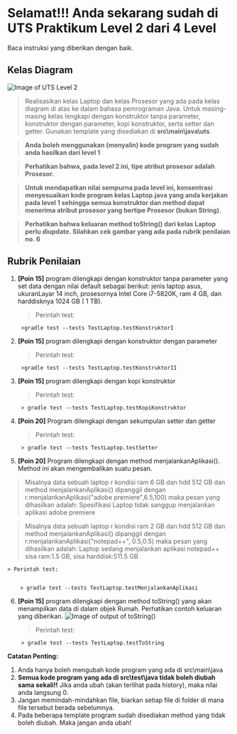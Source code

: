 # Selamat!!! Anda sekarang sudah di UTS Praktikum Level 2 dari 4 Level
Baca instruksi yang diberikan dengan baik.


## Kelas Diagram
![Image of UTS Level 2](http://api.puro.del.ac.id/v1/file/42292a522f5c398707e2c7490615bca1)
>Realisasikan kelas Laptop dan kelas Prosesor yang ada pada kelas diagram di atas ke dalam bahasa pemrograman Java. Untuk masing-masing kelas lengkapi dengan konstruktor tanpa parameter, konstruktor dengan parameter, kopi konstruktor, serta setter dan getter. Gunakan template yang disediakan di 
**src\main\java\uts**.

>**Anda boleh menggunakan (menyalin) kode program yang sudah anda hasilkan dari level 1**

>**Perhatikan bahwa, pada level 2 ini, tipe atribut prosesor adalah Prosesor.**

>**Untuk mendapatkan nilai sempurna pada level ini, konsentrasi menyesuaikan kode program kelas Laptop.java yang anda kerjakan pada level 1 sehingga semua konstruktor dan method dapat menerima atribut prosesor yang bertipe Prosesor (bukan String).**

>**Perhatikan bahwa keluaran method toString() dari kelas Laptop perlu diupdate. Silahkan cek gambar yang ada pada rubrik penilaian no. 6**


## Rubrik Penilaian 
1. **[Poin 15]** program dilengkapi dengan konstruktor tanpa parameter yang set data dengan nilai default sebagai berikut:
jenis laptop asus, ukuranLayar 14 inch, prosesornya Intel Core i7-5820K, ram 4 GB, dan harddisknya 1024 GB ( 1 TB).
	
	
	> Perintah test: 
	
	
		>gradle test --tests TestLaptop.testKonstruktorI

2. **[Poin 15]** program dilengkapi dengan konstruktor dengan parameter 

	
	> Perintah test: 
	
	
		>gradle test --tests TestLaptop.testKonstruktorII

3. **[Poin 15]** program dilengkapi dengan kopi konstruktor
	
	
	> Perintah test: 
	
	
		> gradle test --tests TestLaptop.testKopiKonstruktor

4. **[Poin 20]** Program dilengkapi dengan sekumpulan setter dan getter	
	
	> Perintah test: 
	
	
		> gradle test --tests TestLaptop.testSetter

5. **[Poin 20]** Program dilengkapi dengan method menjalankanAplikasi(). Method ini akan mengembalikan suatu pesan.
> Misalnya data sebuah laptop  r kondisi ram 6 GB dan hdd 512 GB dan method menjalankanAplikasi() dipanggil dengan r.menjalankanAplikasi("adobe premiere",6.5,100) maka pesan yang dihasilkan adalah: Spesifikasi Laptop tidak sanggup menjalankan aplikasi adobe premiere

> Misalnya data sebuah laptop  r kondisi ram 2 GB dan hdd 512 GB dan method menjalankanAplikasi() dipanggil dengan r.menjalankanAplikasi("notepad++", 0.5,0.5) maka pesan yang dihasilkan adalah: Laptop sedang menjalankan aplikasi notepad++ sisa ram:1.5 GB, sisa harddisk:511.5 GB

	
	> Perintah test: 
	
	
		> gradle test --tests TestLaptop.testMenjalankanAplikasi

6. **[Poin 15]** program dilengkapi dengan method toString() yang akan menampilkan data di dalam objek Rumah. Perhatikan contoh keluaran yang diberikan.
![Image of output of toString()](http://api.puro.del.ac.id/v1/file/b76c30c13400197388116f475d310cc8)	
	
	> Perintah test: 
	
	
		> gradle test --tests TestLaptop.testToString

**Catatan Penting:**
1. Anda hanya boleh mengubah kode program yang ada di src\main\java
1. **Semua kode program yang ada di src\test\java  tidak boleh diubah sama sekali!!** Jika anda ubah (akan terlihat pada history), maka nilai anda langsung 0.
1. Jangan memindah-mindahkan file, biarkan setiap file di folder di mana file tersebut berada sebelumnya.
1. Pada beberapa template program sudah disediakan method yang tidak boleh diubah. Maka jangan anda ubah!
